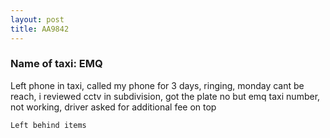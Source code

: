 ```yaml
---
layout: post
title: AA9842
---
```


### Name of taxi: EMQ

Left phone in taxi, called my phone for 3 days, ringing, monday cant be reach, i reviewed cctv in subdivision, got the plate no but emq taxi number, not working, driver asked for additional fee on top

```Left behind items```
